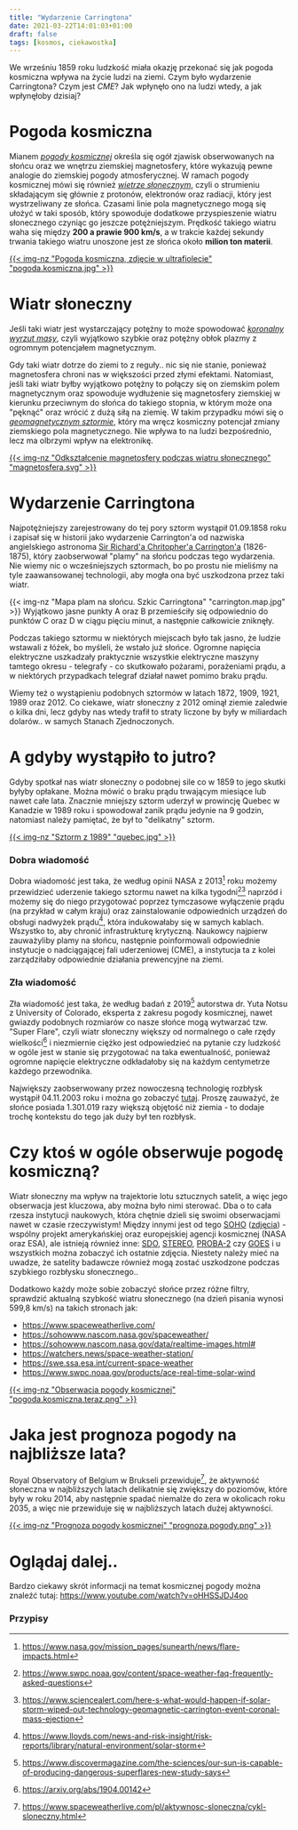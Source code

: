 ```yaml
---
title: "Wydarzenie Carringtona"
date: 2021-03-22T14:01:03+01:00
draft: false
tags: [kosmos, ciekawostka]
---
```


We wrześniu 1859 roku ludzkość miała okazję przekonać się jak pogoda kosmiczna wpływa na życie ludzi na ziemi. Czym było wydarzenie Carringtona? Czym jest *CME*? Jak wpłynęło ono na ludzi wtedy, a jak wpłynęłoby dzisiaj?<!--more-->

# Pogoda kosmiczna

Mianem [*pogody kosmicznej*](https://pl.wikipedia.org/wiki/Pogoda_kosmiczna) określa się ogół zjawisk obserwowanych na słońcu oraz we wnętrzu ziemskiej magnetosfery, które wykazują pewne analogie do ziemskiej pogody atmosferycznej. W ramach pogody kosmicznej mówi się również [*wietrze słonecznym*](https://pl.wikipedia.org/wiki/Wiatr_s%C5%82oneczny), czyli o strumieniu składającym się głównie z protonów, elektronów oraz radiacji, który jest wystrzeliwany ze słońca. Czasami linie pola magnetycznego mogą się ułożyć w taki sposób, który spowoduje dodatkowe przyspieszenie wiatru słonecznego czyniąc go jeszcze potężniejszym. Prędkość takiego wiatru waha się między **200 a prawie 900 km/s**, a w trakcie każdej sekundy trwania takiego wiatru unoszone jest ze słońca około **milion ton materii**. 

[{{< img-nz "Pogoda kosmiczna, zdjęcie w ultrafiolecie" "pogoda.kosmiczna.jpg" >}}](https://upload.wikimedia.org/wikipedia/commons/e/e3/Magnificent_CME_Erupts_on_the_Sun_-_August_31.jpg)

# Wiatr słoneczny

Jeśli taki wiatr jest wystarczający potężny to może spowodować [*koronalny wyrzut masy*](https://pl.wikipedia.org/wiki/Koronalny_wyrzut_masy), czyli wyjątkowo szybkie oraz potężny obłok plazmy z ogromnym potencjałem magnetycznym. 

Gdy taki wiatr dotrze do ziemi to z reguły.. nic się nie stanie, ponieważ magnetosfera chroni nas w większości przed złymi efektami. Natomiast, jeśli taki wiatr byłby wyjątkowo potężny to połączy się on ziemskim polem magnetycznym oraz spowoduje wydłużenie się magnetosfery ziemskiej w kierunku przeciwnym do słońca do takiego stopnia, w którym może ona "pęknąć" oraz wrócić z dużą siłą na ziemię. W takim przypadku mówi się o [*geomagnetycznym sztormie*](https://pl.wikipedia.org/wiki/Burza_magnetyczna), który ma wręcz kosmiczny potencjał zmiany ziemskiego pola magnetycznego. Nie wpływa to na ludzi bezpośrednio, lecz ma olbrzymi wpływ na elektronikę.

[{{< img-nz "Odkształcenie magnetosfery podczas wiatru słonecznego" "magnetosfera.svg" >}}](/magnetosfera.svg)

# Wydarzenie Carringtona
Najpotężniejszy zarejestrowany do tej pory sztorm wystąpił 01.09.1858 roku i zapisał się w historii jako wydarzenie Carrington'a od nazwiska angielskiego astronoma [Sir Richard'a Chritopher'a Carrington'a](https://pl.wikipedia.org/wiki/Richard_Christopher_Carrington) (1826-1875), który zaobserwował "plamy" na słońcu podczas tego wydarzenia. Nie wiemy nic o wcześniejszych sztormach, bo po prostu nie mieliśmy na tyle zaawansowanej technologii, aby mogła ona być uszkodzona przez taki wiatr.

{{< img-nz "Mapa plam na słońcu. Szkic Carringtona" "carrington.map.jpg" >}}
Wyjątkowo jasne punkty A oraz B przemieściły się odpowiednio do punktów C oraz D w ciągu pięciu minut, a następnie całkowicie zniknęły.

Podczas takiego sztormu w niektórych miejscach było tak jasno, że ludzie wstawali z łóżek, bo myśleli, że wstało już słońce. Ogromne napięcia elektryczne uszkadzały praktycznie wszystkie elektryczne maszyny tamtego okresu - telegrafy - co skutkowało pożarami, porażeniami prądu, a w niektórych przypadkach telegraf działał nawet pomimo braku prądu.

Wiemy też o wystąpieniu podobnych sztormów w latach 1872, 1909, 1921, 1989 oraz 2012.
Co ciekawe, wiatr słoneczny z 2012 ominął ziemie zaledwie o kilka dni, lecz gdyby nas wtedy trafił to straty liczone by były w miliardach dolarów.. w samych Stanach Zjednoczonych.

# A gdyby wystąpiło to jutro?

Gdyby spotkał nas wiatr słoneczny o podobnej sile co w 1859 to jego skutki byłyby opłakane. Można mówić o braku prądu trwającym miesiące lub nawet całe lata. Znacznie mniejszy sztorm uderzył w prowincję Quebec w Kanadzie w 1989 roku i spowodował zanik prądu jedynie na 9 godzin, natomiast należy pamiętać, że był to "delikatny" sztorm.

[{{< img-nz "Sztorm z 1989" "quebec.jpg" >}}](/quebec.jpg)

### Dobra wiadomość

Dobra wiadomość jest taka, że według opinii NASA z 2013[^1] roku możemy przewidzieć uderzenie takiego sztormu nawet na kilka tygodni[^2][^3] naprzód i możemy się do niego przygotować poprzez tymczasowe wyłączenie prądu (na przykład w całym kraju) oraz zainstalowanie odpowiednich urządzeń do obsługi nadwyżek prądu[^4], która indukowałaby się w samych kablach. Wszystko to, aby chronić infrastrukturę krytyczną. Naukowcy najpierw zauważyliby plamy na słońcu, następnie poinformowali odpowiednie instytucje o nadciągającej fali uderzeniowej (CME), a instytucja ta z kolei zarządziłaby odpowiednie działania prewencyjne na ziemi.

### Zła wiadomość
Zła wiadomość jest taka, że według badań z 2019[^5] autorstwa dr. Yuta Notsu z University of Colorado, eksperta z zakresu pogody kosmicznej, nawet gwiazdy podobnych rozmiarów co nasze słońce mogą wytwarzać tzw. "Super Flare", czyli wiatr słoneczny większy od normalnego o całe rzędy wielkości[^6] i niezmiernie ciężko jest odpowiedzieć na pytanie czy ludzkość w ogóle jest w stanie się przygotować na taka ewentualność, ponieważ ogromne napięcie elektryczne odkładałoby się na każdym centymetrze każdego przewodnika.

Największy zaobserwowany przez nowoczesną technologię rozbłysk wystąpił 04.11.2003 roku i można go zobaczyć [tutaj](https://www.spaceweatherlive.com/images/Archief/2003/Flares/200311041953X28.0.mp4). Proszę zauważyć, że słońce posiada 1.301.019 razy większą objętość niż ziemia - to dodaje trochę kontekstu do tego jak duży był ten rozbłysk.

# Czy ktoś w ogóle obserwuje pogodę kosmiczną?
Wiatr słoneczny ma wpływ na trajektorie lotu sztucznych satelit, a więc jego obserwacja jest kluczowa, aby można było nimi sterować. Dba o to cała rzesza instytucji naukowych, która chętnie dzieli się swoimi obserwacjami nawet w czasie rzeczywistym! Między innymi jest od tego [SOHO](https://pl.wikipedia.org/wiki/SOHO_(sonda_kosmiczna)) ([zdjęcia](https://www.spaceweatherlive.com/pl/aktywnosc-sloneczna/zdjecia-slonca/soho.html)) - wspólny projekt amerykańskiej oraz europejskiej agencji kosmicznej (NASA oraz ESA), ale istnieją również inne: [SDO](https://www.spaceweatherlive.com/pl/aktywnosc-sloneczna/zdjecia-slonca/sdo.html), [STEREO](https://www.spaceweatherlive.com/pl/aktywnosc-sloneczna/zdjecia-slonca/stereo.html), [PROBA-2](https://www.spaceweatherlive.com/pl/aktywnosc-sloneczna/zdjecia-slonca/proba.html) czy [GOES](https://www.spaceweatherlive.com/pl/aktywnosc-sloneczna/zdjecia-slonca/goes.html) i u wszystkich można zobaczyć ich ostatnie zdjęcia. Niestety należy mieć na uwadze, że satelity badawcze również mogą zostać uszkodzone podczas szybkiego rozbłysku słonecznego..

Dodatkowo każdy może sobie zobaczyć słońce przez różne filtry, sprawdzić aktualną szybkość wiatru słonecznego (na dzień pisania wynosi 599,8 km/s) na takich stronach jak:
- https://www.spaceweatherlive.com/
- https://sohowww.nascom.nasa.gov/spaceweather/
- https://sohowww.nascom.nasa.gov/data/realtime-images.html#
- https://watchers.news/space-weather-station/
- https://swe.ssa.esa.int/current-space-weather
- https://www.swpc.noaa.gov/products/ace-real-time-solar-wind

[{{< img-nz "Obserwacja pogody kosmicznej" "pogoda.kosmiczna.teraz.png" >}}](/pogoda.kosmiczna.teraz.png)

# Jaka jest prognoza pogody na najbliższe lata?
Royal Observatory of Belgium w Brukseli przewiduje[^7], że aktywność słoneczna w najbliższych latach delikatnie się zwiększy do poziomów, które były w roku 2014, aby następnie spadać niemalże do zera w okolicach roku 2035, a więc nie przewiduje się w najbliższych latach dużej aktywności.

[{{< img-nz "Prognoza pogody kosmicznej" "prognoza.pogody.png" >}}](/prognoza.pogody.png)

# Oglądaj dalej..
Bardzo ciekawy skrót informacji na temat kosmicznej pogody można znaleźć tutaj: https://www.youtube.com/watch?v=oHHSSJDJ4oo

### Przypisy
[^1]: https://www.nasa.gov/mission_pages/sunearth/news/flare-impacts.html
[^2]: https://www.swpc.noaa.gov/content/space-weather-faq-frequently-asked-questions
[^3]: https://www.sciencealert.com/here-s-what-would-happen-if-solar-storm-wiped-out-technology-geomagnetic-carrington-event-coronal-mass-ejection
[^4]: https://www.lloyds.com/news-and-risk-insight/risk-reports/library/natural-environment/solar-storm
[^5]: https://www.discovermagazine.com/the-sciences/our-sun-is-capable-of-producing-dangerous-superflares-new-study-says
[^6]: https://arxiv.org/abs/1904.00142
[^7]: https://www.spaceweatherlive.com/pl/aktywnosc-sloneczna/cykl-sloneczny.html
